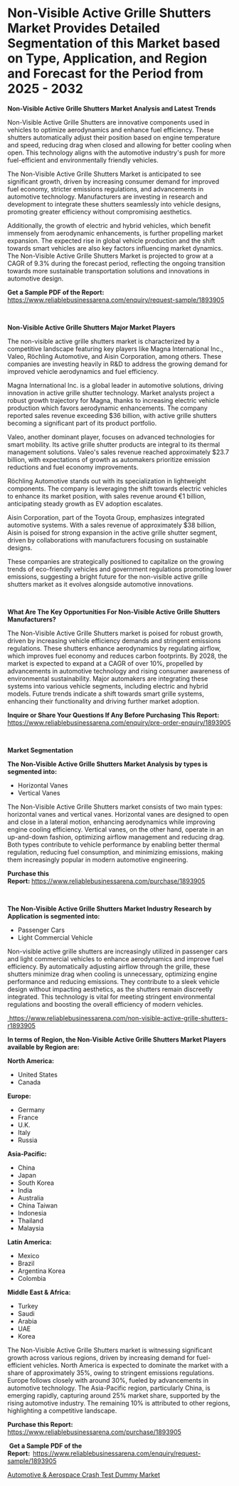 <p><h1>Non-Visible Active Grille Shutters Market Provides Detailed Segmentation of this Market based on Type, Application, and Region and Forecast for the Period from 2025 - 2032</h1></p><p><strong>Non-Visible Active Grille Shutters Market Analysis and Latest Trends</strong></p>
<p><p>Non-Visible Active Grille Shutters are innovative components used in vehicles to optimize aerodynamics and enhance fuel efficiency. These shutters automatically adjust their position based on engine temperature and speed, reducing drag when closed and allowing for better cooling when open. This technology aligns with the automotive industry's push for more fuel-efficient and environmentally friendly vehicles.</p><p>The Non-Visible Active Grille Shutters Market is anticipated to see significant growth, driven by increasing consumer demand for improved fuel economy, stricter emissions regulations, and advancements in automotive technology. Manufacturers are investing in research and development to integrate these shutters seamlessly into vehicle designs, promoting greater efficiency without compromising aesthetics. </p><p>Additionally, the growth of electric and hybrid vehicles, which benefit immensely from aerodynamic enhancements, is further propelling market expansion. The expected rise in global vehicle production and the shift towards smart vehicles are also key factors influencing market dynamics. The Non-Visible Active Grille Shutters Market is projected to grow at a CAGR of 9.3% during the forecast period, reflecting the ongoing transition towards more sustainable transportation solutions and innovations in automotive design.</p></p>
<p><strong>Get a Sample PDF of the Report:&nbsp;</strong> <a href="https://www.reliablebusinessarena.com/enquiry/request-sample/1893905?utm_campaign=3314&utm_medium=2&utm_source=Github&utm_content=ia&utm_term=31032025&utm_id=non-visible-active-grille-shutters">https://www.reliablebusinessarena.com/enquiry/request-sample/1893905</a></p>
<p>&nbsp;</p>
<p><strong>Non-Visible Active Grille Shutters Major Market Players</strong></p>
<p><p>The non-visible active grille shutters market is characterized by a competitive landscape featuring key players like Magna International Inc., Valeo, Röchling Automotive, and Aisin Corporation, among others. These companies are investing heavily in R&D to address the growing demand for improved vehicle aerodynamics and fuel efficiency.</p><p>Magna International Inc. is a global leader in automotive solutions, driving innovation in active grille shutter technology. Market analysts project a robust growth trajectory for Magna, thanks to increasing electric vehicle production which favors aerodynamic enhancements. The company reported sales revenue exceeding $36 billion, with active grille shutters becoming a significant part of its product portfolio.</p><p>Valeo, another dominant player, focuses on advanced technologies for smart mobility. Its active grille shutter products are integral to its thermal management solutions. Valeo's sales revenue reached approximately $23.7 billion, with expectations of growth as automakers prioritize emission reductions and fuel economy improvements.</p><p>Röchling Automotive stands out with its specialization in lightweight components. The company is leveraging the shift towards electric vehicles to enhance its market position, with sales revenue around €1 billion, anticipating steady growth as EV adoption escalates.</p><p>Aisin Corporation, part of the Toyota Group, emphasizes integrated automotive systems. With a sales revenue of approximately $38 billion, Aisin is poised for strong expansion in the active grille shutter segment, driven by collaborations with manufacturers focusing on sustainable designs.</p><p>These companies are strategically positioned to capitalize on the growing trends of eco-friendly vehicles and government regulations promoting lower emissions, suggesting a bright future for the non-visible active grille shutters market as it evolves alongside automotive innovations.</p></p>
<p>&nbsp;</p>
<p><strong>What Are The Key Opportunities For Non-Visible Active Grille Shutters Manufacturers?</strong></p>
<p><p>The Non-Visible Active Grille Shutters market is poised for robust growth, driven by increasing vehicle efficiency demands and stringent emissions regulations. These shutters enhance aerodynamics by regulating airflow, which improves fuel economy and reduces carbon footprints. By 2028, the market is expected to expand at a CAGR of over 10%, propelled by advancements in automotive technology and rising consumer awareness of environmental sustainability. Major automakers are integrating these systems into various vehicle segments, including electric and hybrid models. Future trends indicate a shift towards smart grille systems, enhancing their functionality and driving further market adoption.</p></p>
<p><strong>Inquire or Share Your Questions If Any Before Purchasing This Report:</strong> <a href="https://www.reliablebusinessarena.com/enquiry/pre-order-enquiry/1893905?utm_campaign=3314&utm_medium=2&utm_source=Github&utm_content=ia&utm_term=31032025&utm_id=non-visible-active-grille-shutters">https://www.reliablebusinessarena.com/enquiry/pre-order-enquiry/1893905</a></p>
<p>&nbsp;</p>
<p><strong>Market Segmentation</strong></p>
<p><strong>The Non-Visible Active Grille Shutters Market Analysis by types is segmented into:</strong></p>
<p><ul><li>Horizontal Vanes</li><li>Vertical Vanes</li></ul></p>
<p><p>The Non-Visible Active Grille Shutters market consists of two main types: horizontal vanes and vertical vanes. Horizontal vanes are designed to open and close in a lateral motion, enhancing aerodynamics while improving engine cooling efficiency. Vertical vanes, on the other hand, operate in an up-and-down fashion, optimizing airflow management and reducing drag. Both types contribute to vehicle performance by enabling better thermal regulation, reducing fuel consumption, and minimizing emissions, making them increasingly popular in modern automotive engineering.</p></p>
<p><strong>Purchase this Report:&nbsp;</strong><a href="https://www.reliablebusinessarena.com/purchase/1893905?utm_campaign=3314&utm_medium=2&utm_source=Github&utm_content=ia&utm_term=31032025&utm_id=non-visible-active-grille-shutters">https://www.reliablebusinessarena.com/purchase/1893905</a></p>
<p>&nbsp;</p>
<p><strong>The Non-Visible Active Grille Shutters Market Industry Research by Application is segmented into:</strong></p>
<p><ul><li>Passenger Cars</li><li>Light Commercial Vehicle</li></ul></p>
<p><p>Non-visible active grille shutters are increasingly utilized in passenger cars and light commercial vehicles to enhance aerodynamics and improve fuel efficiency. By automatically adjusting airflow through the grille, these shutters minimize drag when cooling is unnecessary, optimizing engine performance and reducing emissions. They contribute to a sleek vehicle design without impacting aesthetics, as the shutters remain discreetly integrated. This technology is vital for meeting stringent environmental regulations and boosting the overall efficiency of modern vehicles.</p></p>
<p><a href="https://www.reliablebusinessarena.com/non-visible-active-grille-shutters-r1893905?utm_campaign=3314&utm_medium=2&utm_source=Github&utm_content=ia&utm_term=31032025&utm_id=non-visible-active-grille-shutters">&nbsp;https://www.reliablebusinessarena.com/non-visible-active-grille-shutters-r1893905</a></p>
<p><strong>In terms of Region, the Non-Visible Active Grille Shutters Market Players available by Region are:</strong></p>
<p>
    <p> <strong> North America: </strong>
        <ul>
            <li>United States</li>
            <li>Canada</li>
        </ul>
        </p> 
    <p> <strong> Europe: </strong>
        <ul>
            <li>Germany</li>
            <li>France</li>
            <li>U.K.</li>
            <li>Italy</li>
            <li>Russia</li>
        </ul>
        </p> 
    <p> <strong> Asia-Pacific: </strong>
        <ul>
            <li>China</li>
            <li>Japan</li>
            <li>South Korea</li>
            <li>India</li>
            <li>Australia</li>
            <li>China Taiwan</li>
            <li>Indonesia</li>
            <li>Thailand</li>
            <li>Malaysia</li>
        </ul>
        </p> 
    <p> <strong> Latin America: </strong>
        <ul>
            <li>Mexico</li>
            <li>Brazil</li>
            <li>Argentina Korea</li>
            <li>Colombia</li>
        </ul>
        </p> 
    <p> <strong> Middle East & Africa: </strong>
        <ul>
            <li>Turkey</li>
            <li>Saudi</li>
            <li>Arabia</li>
            <li>UAE</li>
            <li>Korea</li>
        </ul>
    </p>
    </p>
<p><p>The Non-Visible Active Grille Shutters market is witnessing significant growth across various regions, driven by increasing demand for fuel-efficient vehicles. North America is expected to dominate the market with a share of approximately 35%, owing to stringent emissions regulations. Europe follows closely with around 30%, fueled by advancements in automotive technology. The Asia-Pacific region, particularly China, is emerging rapidly, capturing around 25% market share, supported by the rising automotive industry. The remaining 10% is attributed to other regions, highlighting a competitive landscape.</p></p>
<p><strong>Purchase this Report: </strong><a href="https://www.reliablebusinessarena.com/purchase/1893905?utm_campaign=3314&utm_medium=2&utm_source=Github&utm_content=ia&utm_term=31032025&utm_id=non-visible-active-grille-shutters">https://www.reliablebusinessarena.com/purchase/1893905</a></p>
<p>&nbsp;<strong>Get a Sample PDF of the Report:&nbsp;&nbsp;</strong><a href="https://www.reliablebusinessarena.com/enquiry/request-sample/1893905?utm_campaign=3314&utm_medium=2&utm_source=Github&utm_content=ia&utm_term=31032025&utm_id=non-visible-active-grille-shutters">https://www.reliablebusinessarena.com/enquiry/request-sample/1893905</a></p>
<p><strong></strong></p>
<p><p><a href="https://github.com/shafriusizi/Market-Research-Report-List-1/blob/main/automotive-aerospace-crash-test-dummy-market.md?utm_campaign=3314&utm_medium=2&utm_source=Github&utm_content=ia&utm_term=31032025&utm_id=non-visible-active-grille-shutters">Automotive & Aerospace Crash Test Dummy Market</a></p></p>